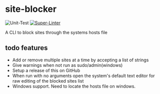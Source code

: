# site-blocker

![Unit-Test](https://github.com/lilydoar/site-blocker/actions/workflows/test.yaml/badge.svg)
[![Super-Linter](https://github.com/lilydoar/site-blocker/actions/workflows/lint.yaml/badge.svg)](https://github.com/marketplace/actions/super-linter)

A CLI to block sites through the systems hosts file

## todo features

- Add or remove multiple sites at a time by accepting a list of strings
- Give warnings when not run as sudo/admin(windows)
- Setup a release of this on GitHub
- When run with no arguments open the system's default text editor for raw editing of the blocked sites list
- Windows support. Need to locate the hosts file on windows.

